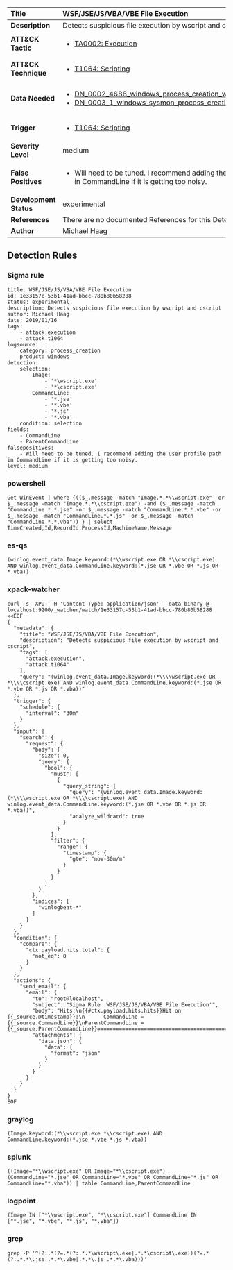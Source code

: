 | Title                    | WSF/JSE/JS/VBA/VBE File Execution       |
|:-------------------------|:------------------|
| **Description**          | Detects suspicious file execution by wscript and cscript |
| **ATT&amp;CK Tactic**    |  <ul><li>[TA0002: Execution](https://attack.mitre.org/tactics/TA0002)</li></ul>  |
| **ATT&amp;CK Technique** | <ul><li>[T1064: Scripting](https://attack.mitre.org/techniques/T1064)</li></ul>  |
| **Data Needed**          | <ul><li>[DN_0002_4688_windows_process_creation_with_commandline](../Data_Needed/DN_0002_4688_windows_process_creation_with_commandline.md)</li><li>[DN_0003_1_windows_sysmon_process_creation](../Data_Needed/DN_0003_1_windows_sysmon_process_creation.md)</li></ul>  |
| **Trigger**              | <ul><li>[T1064: Scripting](../Triggers/T1064.md)</li></ul>  |
| **Severity Level**       | medium |
| **False Positives**      | <ul><li>Will need to be tuned. I recommend adding the user profile path in CommandLine if it is getting too noisy.</li></ul>  |
| **Development Status**   | experimental |
| **References**           |  There are no documented References for this Detection Rule yet  |
| **Author**               | Michael Haag |


## Detection Rules

### Sigma rule

```
title: WSF/JSE/JS/VBA/VBE File Execution
id: 1e33157c-53b1-41ad-bbcc-780b80b58288
status: experimental
description: Detects suspicious file execution by wscript and cscript
author: Michael Haag
date: 2019/01/16
tags:
    - attack.execution
    - attack.t1064
logsource:
    category: process_creation
    product: windows
detection:
    selection:
        Image:
            - '*\wscript.exe'
            - '*\cscript.exe'
        CommandLine:
            - '*.jse'
            - '*.vbe'
            - '*.js'
            - '*.vba'
    condition: selection
fields:
    - CommandLine
    - ParentCommandLine
falsepositives:
    - Will need to be tuned. I recommend adding the user profile path in CommandLine if it is getting too noisy.
level: medium

```





### powershell
    
```
Get-WinEvent | where {(($_.message -match "Image.*.*\\wscript.exe" -or $_.message -match "Image.*.*\\cscript.exe") -and ($_.message -match "CommandLine.*.*.jse" -or $_.message -match "CommandLine.*.*.vbe" -or $_.message -match "CommandLine.*.*.js" -or $_.message -match "CommandLine.*.*.vba")) } | select TimeCreated,Id,RecordId,ProcessId,MachineName,Message
```


### es-qs
    
```
(winlog.event_data.Image.keyword:(*\\wscript.exe OR *\\cscript.exe) AND winlog.event_data.CommandLine.keyword:(*.jse OR *.vbe OR *.js OR *.vba))
```


### xpack-watcher
    
```
curl -s -XPUT -H 'Content-Type: application/json' --data-binary @- localhost:9200/_watcher/watch/1e33157c-53b1-41ad-bbcc-780b80b58288 <<EOF
{
  "metadata": {
    "title": "WSF/JSE/JS/VBA/VBE File Execution",
    "description": "Detects suspicious file execution by wscript and cscript",
    "tags": [
      "attack.execution",
      "attack.t1064"
    ],
    "query": "(winlog.event_data.Image.keyword:(*\\\\wscript.exe OR *\\\\cscript.exe) AND winlog.event_data.CommandLine.keyword:(*.jse OR *.vbe OR *.js OR *.vba))"
  },
  "trigger": {
    "schedule": {
      "interval": "30m"
    }
  },
  "input": {
    "search": {
      "request": {
        "body": {
          "size": 0,
          "query": {
            "bool": {
              "must": [
                {
                  "query_string": {
                    "query": "(winlog.event_data.Image.keyword:(*\\\\wscript.exe OR *\\\\cscript.exe) AND winlog.event_data.CommandLine.keyword:(*.jse OR *.vbe OR *.js OR *.vba))",
                    "analyze_wildcard": true
                  }
                }
              ],
              "filter": {
                "range": {
                  "timestamp": {
                    "gte": "now-30m/m"
                  }
                }
              }
            }
          }
        },
        "indices": [
          "winlogbeat-*"
        ]
      }
    }
  },
  "condition": {
    "compare": {
      "ctx.payload.hits.total": {
        "not_eq": 0
      }
    }
  },
  "actions": {
    "send_email": {
      "email": {
        "to": "root@localhost",
        "subject": "Sigma Rule 'WSF/JSE/JS/VBA/VBE File Execution'",
        "body": "Hits:\n{{#ctx.payload.hits.hits}}Hit on {{_source.@timestamp}}:\n      CommandLine = {{_source.CommandLine}}\nParentCommandLine = {{_source.ParentCommandLine}}================================================================================\n{{/ctx.payload.hits.hits}}",
        "attachments": {
          "data.json": {
            "data": {
              "format": "json"
            }
          }
        }
      }
    }
  }
}
EOF

```


### graylog
    
```
(Image.keyword:(*\\wscript.exe *\\cscript.exe) AND CommandLine.keyword:(*.jse *.vbe *.js *.vba))
```


### splunk
    
```
((Image="*\\wscript.exe" OR Image="*\\cscript.exe") (CommandLine="*.jse" OR CommandLine="*.vbe" OR CommandLine="*.js" OR CommandLine="*.vba")) | table CommandLine,ParentCommandLine
```


### logpoint
    
```
(Image IN ["*\\wscript.exe", "*\\cscript.exe"] CommandLine IN ["*.jse", "*.vbe", "*.js", "*.vba"])
```


### grep
    
```
grep -P '^(?:.*(?=.*(?:.*.*\wscript\.exe|.*.*\cscript\.exe))(?=.*(?:.*.*\.jse|.*.*\.vbe|.*.*\.js|.*.*\.vba)))'
```



